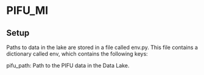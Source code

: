 # PIFU_MI


## Setup

Paths to data in the lake are stored in a file called env.py. This file contains a dictionary called env, which contains the following keys:

pifu_path: Path to the PIFU data in the Data Lake.